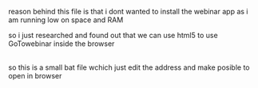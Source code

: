 reason behind this file is that i dont wanted to install the webinar app as i am running low on space and RAM <br />

so i just researched and found out that we can use html5 to use GoTowebinar inside the browser <br /><br />

so this is a small bat file wchich just edit the address and make posible to open in browser
